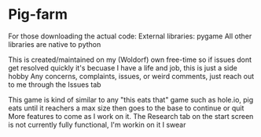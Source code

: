 # Pig-farm
For those downloading the actual code:
External libraries:
  pygame
All other libraries are native to python

This is created/maintained on my (Woldorf) own free-time so  if issues dont get resolved quickly it's becuase I have a life and job, this is just a side hobby
Any concerns, complaints, issues, or weird comments, just reach out to me through the Issues tab

This game is kind of similar to any "this eats that" game such as hole.io, pig eats until it reachers a max size then goes to the base to continue or quit
More features to come as I work on it. The Research tab on the start screen is not currently fully functional, I'm workin on it I swear
